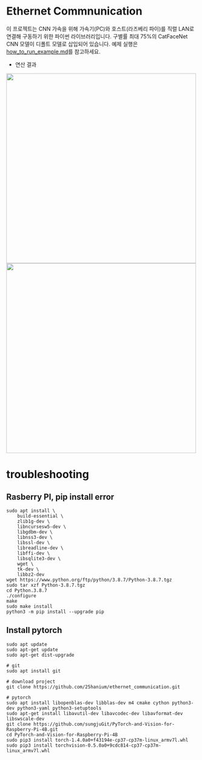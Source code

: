 # Ethernet Commnunication
이 프로젝트는 CNN 가속을 위해 가속기(PC)와 호스트(라즈베리 파이)를 직렬 LAN로 연결해 구동하기 위한 파이썬 라이브러리입니다.
구별률 최대 75%의 CatFaceNet CNN 모델이 디폴트 모델로 삽입되어 있습니다. 
예제 실행은 [how_to_run_example.md](https://github.com/25hanium/ethernet_communication/blob/main/how_to_run_example.md)를 참고하세요.

- 연산 결과
 <img src="https://github.com/user-attachments/assets/e553aa82-d91f-46ab-be18-77f183836b95"  width="500"/>
 <img src="https://github.com/user-attachments/assets/da150566-5c05-45bc-9bf6-f2d0e2dfde57"  width="500"/>


  
# troubleshooting
## Rasberry PI, pip install error
    sudo apt install \
        build-essential \
        zlib1g-dev \
        libncursesw5-dev \
        libgdbm-dev \
        libnss3-dev \
        libssl-dev \
        libreadline-dev \
        libffi-dev \
        libsqlite3-dev \
        wget \
        tk-dev \
        libbz2-dev
    wget https://www.python.org/ftp/python/3.8.7/Python-3.8.7.tgz
    sudo tar xzf Python-3.8.7.tgz
    cd Python.3.8.7
    ./configure
    make
    sudo make install
    python3 -m pip install --upgrade pip

## Install pytorch
    sudo apt update
    sudo apt-get update
    sudo apt-get dist-upgrade
    
    # git
    sudo apt install git

    # download project
    git clone https://github.com/25hanium/ethernet_communication.git
    
    # pytorch
    sudo apt install libopenblas-dev libblas-dev m4 cmake cython python3-dev python3-yaml python3-setuptools
    sudo apt-get install libavutil-dev libavcodec-dev libavformat-dev libswscale-dev
    git clone https://github.com/sungjuGit/PyTorch-and-Vision-for-Raspberry-Pi-4B.git
    cd PyTorch-and-Vision-for-Raspberry-Pi-4B
    sudo pip3 install torch-1.4.0a0+f43194e-cp37-cp37m-linux_armv7l.whl
    sudo pip3 install torchvision-0.5.0a0+9cdc814-cp37-cp37m-linux_armv7l.whl
